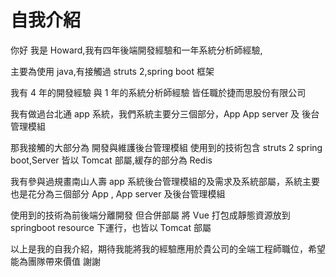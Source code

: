 # 自我介紹

你好 我是 Howard,我有四年後端開發經驗和一年系統分析師經驗,

主要為使用 java,有接觸過 struts 2,spring boot 框架

我有 4 年的開發經驗 與 1 年的系統分析師經驗 皆任職於捷而思股份有限公司

我有做過台北通 app 系統，我們系統主要分三個部分，App App server 及 後台管理模組

那我接觸的大部分為 開發與維護後台管理模組 使用到的技術包含 struts 2 spring boot,Server 皆以 Tomcat 部屬,緩存的部分為 Redis

我有參與過規畫南山人壽 app 系統後台管理模組的及需求及系統部屬，系統主要也是花分為三個部分 App , App server 及後台管理模組

使用到的技術為前後端分離開發 但合併部屬 將 Vue 打包成靜態資源放到 springboot resource 下運行，也皆以 Tomcat 部屬

以上是我的自我介紹，期待我能將我的經驗應用於貴公司的全端工程師職位，希望能為團隊帶來價值 謝謝
